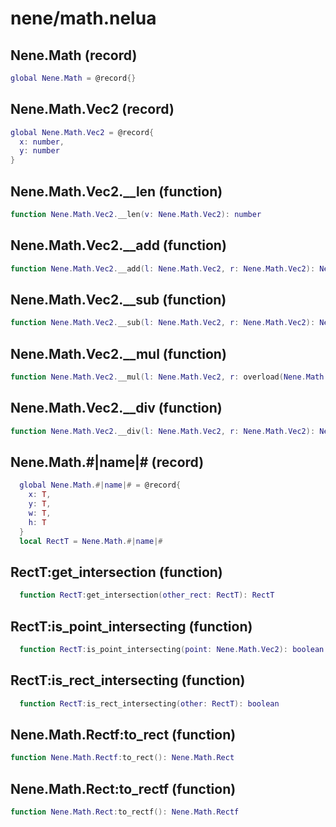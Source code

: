 # nene/math.nelua
## Nene.Math (record)

```lua
global Nene.Math = @record{}
```

## Nene.Math.Vec2 (record)

```lua
global Nene.Math.Vec2 = @record{
  x: number,
  y: number
}
```

## Nene.Math.Vec2.__len (function)

```lua
function Nene.Math.Vec2.__len(v: Nene.Math.Vec2): number
```

## Nene.Math.Vec2.__add (function)

```lua
function Nene.Math.Vec2.__add(l: Nene.Math.Vec2, r: Nene.Math.Vec2): Nene.Math.Vec2
```

## Nene.Math.Vec2.__sub (function)

```lua
function Nene.Math.Vec2.__sub(l: Nene.Math.Vec2, r: Nene.Math.Vec2): Nene.Math.Vec2
```

## Nene.Math.Vec2.__mul (function)

```lua
function Nene.Math.Vec2.__mul(l: Nene.Math.Vec2, r: overload(Nene.Math.Vec2, number)): Nene.Math.Vec2
```

## Nene.Math.Vec2.__div (function)

```lua
function Nene.Math.Vec2.__div(l: Nene.Math.Vec2, r: Nene.Math.Vec2): Nene.Math.Vec2
```

## Nene.Math.#|name|# (record)

```lua
  global Nene.Math.#|name|# = @record{
    x: T,
    y: T,
    w: T,
    h: T
  }
  local RectT = Nene.Math.#|name|#
```

## RectT:get_intersection (function)

```lua
  function RectT:get_intersection(other_rect: RectT): RectT
```

## RectT:is_point_intersecting (function)

```lua
  function RectT:is_point_intersecting(point: Nene.Math.Vec2): boolean
```

## RectT:is_rect_intersecting (function)

```lua
  function RectT:is_rect_intersecting(other: RectT): boolean
```

## Nene.Math.Rectf:to_rect (function)

```lua
function Nene.Math.Rectf:to_rect(): Nene.Math.Rect
```

## Nene.Math.Rect:to_rectf (function)

```lua
function Nene.Math.Rect:to_rectf(): Nene.Math.Rectf
```
